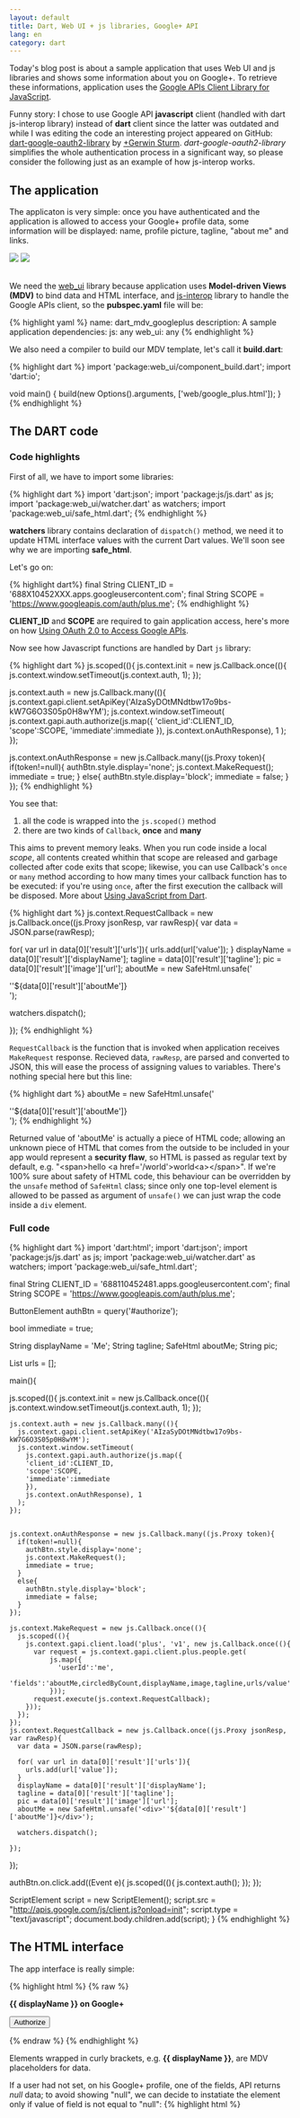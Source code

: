 ```yaml
---
layout: default
title: Dart, Web UI + js libraries, Google+ API
lang: en
category: dart
---
```


Today's blog post is about a sample application that uses Web UI and js libraries and shows some information about you on Google+. To retrieve these informations, application uses the [Google APIs Client Library for JavaScript](http://code.google.com/p/google-api-javascript-client/).

Funny story:  I chose to use Google API **javascript** client (handled with dart js-interop library) instead of **dart** client since the latter was outdated and while I was editing the code an interesting project appeared on GitHub: [dart-google-oauth2-library](https://github.com/Scarygami/dart-google-oauth2-library) by [+Gerwin Sturm](https://plus.google.com/112336147904981294875/posts). *dart-google-oauth2-library*  simplifies the whole authentication process in a significant way, so please consider the following just as an example of how js-interop works.

<!--more-->
## The application

The applicaton is very simple: once you have authenticated and the application is allowed to access your Google+ profile data, some information will be displayed: name, profile picture, tagline, "about me" and links. 

<div class="row-fluid">
  <img src="/assets/img/posts/dart-mdv-googleplus-1.png">
  <img src="/assets/img/posts/dart-mdv-googleplus-2.png">

</div>
<br/>


We need the [web_ui](https://github.com/dart-lang/web-ui) library because application uses **Model-driven Views (MDV)** to bind data and HTML interface, and [js-interop](https://github.com/dart-lang/js-interop) library to handle the Google APIs client, so the **pubspec.yaml** file will be:

{% highlight yaml %}
name:  dart_mdv_googleplus
description:  A sample application
dependencies:
  js: any
  web_ui: any
{% endhighlight %}


We also need a compiler to build our MDV template, let's call it **build.dart**:

{% highlight dart %}
import 'package:web_ui/component_build.dart';
import 'dart:io';

void main() {
  build(new Options().arguments, ['web/google_plus.html']);
}
{% endhighlight %}

## The DART code



### Code highlights

First of all, we have to import some libraries:

{% highlight dart %}
import 'dart:json';
import 'package:js/js.dart' as js;
import 'package:web_ui/watcher.dart' as watchers;
import 'package:web_ui/safe_html.dart';
{% endhighlight %}

**watchers** library contains declaration of `dispatch()` method, we need it to update HTML interface values with the current Dart values.
We'll soon see why we are importing **safe_html**.

Let's go on:

{% highlight dart%}
final String CLIENT_ID = '688X10452XXX.apps.googleusercontent.com';
final String SCOPE = 'https://www.googleapis.com/auth/plus.me';
{% endhighlight %}

**CLIENT_ID** and **SCOPE** are required to gain application access, here's more on how [Using OAuth 2.0 to Access Google APIs](https://developers.google.com/accounts/docs/OAuth2).

Now see how Javascript functions are handled by Dart `js` library:

{% highlight dart %}
js.scoped((){
js.context.init = new js.Callback.once((){
  js.context.window.setTimeout(js.context.auth, 1);
  });

js.context.auth = new js.Callback.many((){
  js.context.gapi.client.setApiKey('AIzaSyDOtMNdtbw17o9bs-kW7G6O3S05p0H8wYM');
  js.context.window.setTimeout(
    js.context.gapi.auth.authorize(js.map({
    'client_id':CLIENT_ID,
    'scope':SCOPE,
    'immediate':immediate
    }),
    js.context.onAuthResponse), 1
  );
});

js.context.onAuthResponse = new js.Callback.many((js.Proxy token){
  if(token!=null){
    authBtn.style.display='none';
    js.context.MakeRequest();
    immediate = true;
  }
  else{
    authBtn.style.display='block';
    immediate = false;
  }
});
{% endhighlight %}

You see that:

1. all the code is wrapped into the `js.scoped()` method
2. there are two kinds of `Callback`, **once** and **many**

This aims to prevent memory leaks. When you run code inside a local _scope_, all contents created whithin that scope are released and garbage collected after code exits that scope; likewise, you can use Callback's `once` or `many` method according to how many times your callback function has to be executed: if you're using `once`, after the first execution the callback will be disposed. More about [Using JavaScript from Dart](http://www.dartlang.org/articles/js-dart-interop/).

{% highlight dart %}
js.context.RequestCallback = new js.Callback.once((js.Proxy jsonResp, var rawResp){
  var data = JSON.parse(rawResp);

  for( var url in data[0]['result']['urls']){
    urls.add(url['value']);
  }
  displayName = data[0]['result']['displayName'];
  tagline = data[0]['result']['tagline'];
  pic = data[0]['result']['image']['url'];
  aboutMe = new SafeHtml.unsafe('<div>''${data[0]['result']['aboutMe']}</div>');
  
  watchers.dispatch();

});
{% endhighlight %}

`RequestCallback` is the function that is invoked when application receives `MakeRequest` response. Recieved data, `rawResp`, are parsed and converted to JSON, this will ease the process of assigning values to variables. There's nothing special here but this line:

{% highlight dart %}
aboutMe = new SafeHtml.unsafe('<div>''${data[0]['result']['aboutMe']}</div>');
{% endhighlight %}

Returned value of 'aboutMe' is actually a piece of HTML code; allowing an unknown piece of HTML that comes from the outside to be included in your app would represent a **security flaw**, so HTML is passed as regular text by default, e.g. "&lt;span&gt;hello &lt;a href='/world'&gt;world&lt;a&gt;&lt;/span&gt;".
If we're 100% sure about safety of HTML code, this behaviour can be overridden by the `unsafe` method of `SafeHtml` class; since only one top-level element is allowed to be passed as argument of `unsafe()` we can just wrap the code inside a `div` element.  


### Full code

{% highlight dart %}
import 'dart:html';
import 'dart:json';
import 'package:js/js.dart' as js;
import 'package:web_ui/watcher.dart' as watchers;
import 'package:web_ui/safe_html.dart';

final String CLIENT_ID = '688110452481.apps.googleusercontent.com';
final String SCOPE = 'https://www.googleapis.com/auth/plus.me';

ButtonElement authBtn = query('#authorize');

bool immediate = true;

String displayName = 'Me';
String tagline;
SafeHtml aboutMe;
String pic;

List<String> urls = [];

main(){

  js.scoped((){
    js.context.init = new js.Callback.once((){
      js.context.window.setTimeout(js.context.auth, 1);
      });
    
    js.context.auth = new js.Callback.many((){
      js.context.gapi.client.setApiKey('AIzaSyDOtMNdtbw17o9bs-kW7G6O3S05p0H8wYM');
      js.context.window.setTimeout(
        js.context.gapi.auth.authorize(js.map({
        'client_id':CLIENT_ID,
        'scope':SCOPE,
        'immediate':immediate
        }),
        js.context.onAuthResponse), 1
      );
    });


    js.context.onAuthResponse = new js.Callback.many((js.Proxy token){
      if(token!=null){
        authBtn.style.display='none';
        js.context.MakeRequest();
        immediate = true;
      }
      else{
        authBtn.style.display='block';
        immediate = false;
      }
    });

    js.context.MakeRequest = new js.Callback.once((){
      js.scoped((){
        js.context.gapi.client.load('plus', 'v1', new js.Callback.once((){
          var request = js.context.gapi.client.plus.people.get(
              js.map({
                'userId':'me',
                'fields':'aboutMe,circledByCount,displayName,image,tagline,urls/value'
              }));
          request.execute(js.context.RequestCallback);
        }));
      });
    });
    js.context.RequestCallback = new js.Callback.once((js.Proxy jsonResp, var rawResp){
      var data = JSON.parse(rawResp);

      for( var url in data[0]['result']['urls']){
        urls.add(url['value']);
      }
      displayName = data[0]['result']['displayName'];
      tagline = data[0]['result']['tagline'];
      pic = data[0]['result']['image']['url'];
      aboutMe = new SafeHtml.unsafe('<div>''${data[0]['result']['aboutMe']}</div>');
      
      watchers.dispatch();

    });
  });

  authBtn.on.click.add((Event e){
      js.scoped((){
        js.context.auth();
        });
      });

  ScriptElement script = new ScriptElement();
  script.src = "http://apis.google.com/js/client.js?onload=init";
  script.type = "text/javascript";
  document.body.children.add(script);
}
{% endhighlight %}

## The HTML interface

The app interface is really simple: 

{% highlight html %}
{% raw %}
<p><b>{{ displayName }} on Google+</b></p>

<template instantiate="if tagline != null">
  <p><em>{{ tagline }}</em></p>
</template>

<button id="authorize">Authorize</button>

<template instantiate="if pic != null">
    <img id="pic" src="{{ pic }}"/>
  </template>

  <template instantiate="if aboutMe != null">
    <div id="about">{{ aboutMe }}</div>
  </template>


<template instantiate="if urls.length != 0 ">
  <ul>
    <template iterate="url in urls">
      <li><a href="{{ url }}">{{ url }}</a></li>
    </template>
  </ul>
</template>
{% endraw %}
{% endhighlight %}


Elements wrapped in curly brackets, e.g. <strong>{{ displayName }}</strong>, are MDV placeholders for data.



If a user had not set, on his Google+ profile, one of the fields, API returns _null_ data; to avoid showing "null", we can decide to instatiate the element only if value of field is not equal to "null":
{% highlight html %}
<template instantiate="if aboutMe != null">
{% endhighlight %}

Last interesting thing to show is how web_ui handles Dart lists:

{% highlight html %}
{% raw %}
<template iterate="url in urls">
  <li><a href="{{ url }}">{{ url }}</a></li>
</template>
{% endraw %}
{% endhighlight %}

You can intuitively read it as: "<em>for each <strong>url</strong> in <strong>urls</strong> do something with <strong>url</strong></em>". 

## Demo and source code

You can play with it  following this link (javascript version): [dart-mdv-googleplus](/demo/dart-mdv-googleplus/web/out/google_plus.html)

or get the [code at github](https://github.com/claudiodangelis/dart-mdv-googleplus)

